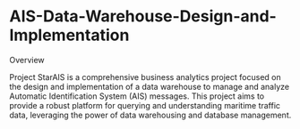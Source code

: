 # AIS-Data-Warehouse-Design-and-Implementation

Overview

Project StarAIS is a comprehensive business analytics project focused on the design and implementation of a data warehouse to manage and analyze Automatic Identification System (AIS) messages. This project aims to provide a robust platform for querying and understanding maritime traffic data, leveraging the power of data warehousing and database management.
